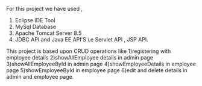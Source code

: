 For this project we have used ,
1) Eclipse IDE Tool
2) MySql Database
3) Apache Tomcat Server 8.5
4) JDBC API and Java EE API'S i.e Servlet API , JSP API.

This project is based upon CRUD operations like 
1)registering with employee details 
2)showAllEmployee details in admin page
3)showAllEmployeeById in admin page
4)showEmployeeDetails in employee page
5)showEmployeeById in employee page
6)edit and delete details in admin and employee page.

